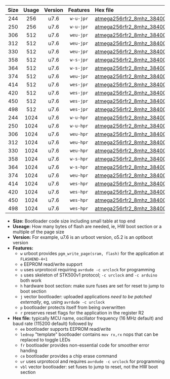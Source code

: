 |Size|Usage|Version|Features|Hex file|
|:-:|:-:|:-:|:-:|:--|
|244|256|u7.6|`w-u-jpr`|[atmega256rfr2_8mhz_38400bps_ur_vbl.hex](https://raw.githubusercontent.com/stefanrueger/urboot/main/atmega256rfr2_8mhz_38400bps_ur_vbl.hex)|
|250|256|u7.6|`w-u-jpr`|[atmega256rfr2_8mhz_38400bps_lednop_ur_vbl.hex](https://raw.githubusercontent.com/stefanrueger/urboot/main/atmega256rfr2_8mhz_38400bps_lednop_ur_vbl.hex)|
|306|512|u7.6|`weu-jpr`|[atmega256rfr2_8mhz_38400bps_ee_ur_vbl.hex](https://raw.githubusercontent.com/stefanrueger/urboot/main/atmega256rfr2_8mhz_38400bps_ee_ur_vbl.hex)|
|312|512|u7.6|`weu-jpr`|[atmega256rfr2_8mhz_38400bps_ee_lednop_ur_vbl.hex](https://raw.githubusercontent.com/stefanrueger/urboot/main/atmega256rfr2_8mhz_38400bps_ee_lednop_ur_vbl.hex)|
|330|512|u7.6|`weu-jpr`|[atmega256rfr2_8mhz_38400bps_ee_lednop_fr_ur_vbl.hex](https://raw.githubusercontent.com/stefanrueger/urboot/main/atmega256rfr2_8mhz_38400bps_ee_lednop_fr_ur_vbl.hex)|
|358|512|u7.6|`w-s-jpr`|[atmega256rfr2_8mhz_38400bps_vbl.hex](https://raw.githubusercontent.com/stefanrueger/urboot/main/atmega256rfr2_8mhz_38400bps_vbl.hex)|
|364|512|u7.6|`w-s-jpr`|[atmega256rfr2_8mhz_38400bps_lednop_vbl.hex](https://raw.githubusercontent.com/stefanrueger/urboot/main/atmega256rfr2_8mhz_38400bps_lednop_vbl.hex)|
|374|512|u7.6|`weu-jpr`|[atmega256rfr2_8mhz_38400bps_ee_lednop_fr_ce_ur_vbl.hex](https://raw.githubusercontent.com/stefanrueger/urboot/main/atmega256rfr2_8mhz_38400bps_ee_lednop_fr_ce_ur_vbl.hex)|
|414|512|u7.6|`wes-jpr`|[atmega256rfr2_8mhz_38400bps_ee_vbl.hex](https://raw.githubusercontent.com/stefanrueger/urboot/main/atmega256rfr2_8mhz_38400bps_ee_vbl.hex)|
|420|512|u7.6|`wes-jpr`|[atmega256rfr2_8mhz_38400bps_ee_lednop_vbl.hex](https://raw.githubusercontent.com/stefanrueger/urboot/main/atmega256rfr2_8mhz_38400bps_ee_lednop_vbl.hex)|
|450|512|u7.6|`wes-jpr`|[atmega256rfr2_8mhz_38400bps_ee_lednop_fr_vbl.hex](https://raw.githubusercontent.com/stefanrueger/urboot/main/atmega256rfr2_8mhz_38400bps_ee_lednop_fr_vbl.hex)|
|498|512|u7.6|`wes-jpr`|[atmega256rfr2_8mhz_38400bps_ee_lednop_fr_ce_vbl.hex](https://raw.githubusercontent.com/stefanrueger/urboot/main/atmega256rfr2_8mhz_38400bps_ee_lednop_fr_ce_vbl.hex)|
|244|1024|u7.6|`w-u-hpr`|[atmega256rfr2_8mhz_38400bps_ur.hex](https://raw.githubusercontent.com/stefanrueger/urboot/main/atmega256rfr2_8mhz_38400bps_ur.hex)|
|250|1024|u7.6|`w-u-hpr`|[atmega256rfr2_8mhz_38400bps_lednop_ur.hex](https://raw.githubusercontent.com/stefanrueger/urboot/main/atmega256rfr2_8mhz_38400bps_lednop_ur.hex)|
|306|1024|u7.6|`weu-hpr`|[atmega256rfr2_8mhz_38400bps_ee_ur.hex](https://raw.githubusercontent.com/stefanrueger/urboot/main/atmega256rfr2_8mhz_38400bps_ee_ur.hex)|
|312|1024|u7.6|`weu-hpr`|[atmega256rfr2_8mhz_38400bps_ee_lednop_ur.hex](https://raw.githubusercontent.com/stefanrueger/urboot/main/atmega256rfr2_8mhz_38400bps_ee_lednop_ur.hex)|
|330|1024|u7.6|`weu-hpr`|[atmega256rfr2_8mhz_38400bps_ee_lednop_fr_ur.hex](https://raw.githubusercontent.com/stefanrueger/urboot/main/atmega256rfr2_8mhz_38400bps_ee_lednop_fr_ur.hex)|
|358|1024|u7.6|`w-s-hpr`|[atmega256rfr2_8mhz_38400bps.hex](https://raw.githubusercontent.com/stefanrueger/urboot/main/atmega256rfr2_8mhz_38400bps.hex)|
|364|1024|u7.6|`w-s-hpr`|[atmega256rfr2_8mhz_38400bps_lednop.hex](https://raw.githubusercontent.com/stefanrueger/urboot/main/atmega256rfr2_8mhz_38400bps_lednop.hex)|
|374|1024|u7.6|`weu-hpr`|[atmega256rfr2_8mhz_38400bps_ee_lednop_fr_ce_ur.hex](https://raw.githubusercontent.com/stefanrueger/urboot/main/atmega256rfr2_8mhz_38400bps_ee_lednop_fr_ce_ur.hex)|
|414|1024|u7.6|`wes-hpr`|[atmega256rfr2_8mhz_38400bps_ee.hex](https://raw.githubusercontent.com/stefanrueger/urboot/main/atmega256rfr2_8mhz_38400bps_ee.hex)|
|420|1024|u7.6|`wes-hpr`|[atmega256rfr2_8mhz_38400bps_ee_lednop.hex](https://raw.githubusercontent.com/stefanrueger/urboot/main/atmega256rfr2_8mhz_38400bps_ee_lednop.hex)|
|450|1024|u7.6|`wes-hpr`|[atmega256rfr2_8mhz_38400bps_ee_lednop_fr.hex](https://raw.githubusercontent.com/stefanrueger/urboot/main/atmega256rfr2_8mhz_38400bps_ee_lednop_fr.hex)|
|498|1024|u7.6|`wes-hpr`|[atmega256rfr2_8mhz_38400bps_ee_lednop_fr_ce.hex](https://raw.githubusercontent.com/stefanrueger/urboot/main/atmega256rfr2_8mhz_38400bps_ee_lednop_fr_ce.hex)|

- **Size:** Bootloader code size including small table at top end
- **Useage:** How many bytes of flash are needed, ie, HW boot section or a multiple of the page size
- **Version:** For example, u7.6 is an urboot version, o5.2 is an optiboot version
- **Features:**
  + `w` urboot provides `pgm_write_page(sram, flash)` for the application at `FLASHEND-4+1`
  + `e` EEPROM read/write support
  + `u` uses urprotocol requiring `avrdude -c urclock` for programming
  + `s` uses skeleton of STK500v1 protocol; `-c urclock` and `-c arduino` both work
  + `h` hardware boot section: make sure fuses are set for reset to jump to boot section
  + `j` vector bootloader: uploaded applications *need to be patched externally*, eg, using `avrdude -c urclock`
  + `p` bootloader protects itself from being overwritten
  + `r` preserves reset flags for the application in the register R2
- **Hex file:** typically MCU name, oscillator frequency (16 MHz default) and baud rate (115200 default) followed by
  + `ee` bootloader supports EEPROM read/write
  + `lednop` "template" bootloader contains `mov rx,rx` nops that can be replaced to toggle LEDs
  + `fr` bootloader provides non-essential code for smoother error handing
  + `ce` bootloader provides a chip erase command
  + `ur` uses urprotocol and requires `avrdude -c urclock` for programming
  + `vbl` vector bootloader: set fuses to jump to reset, not the HW boot section

